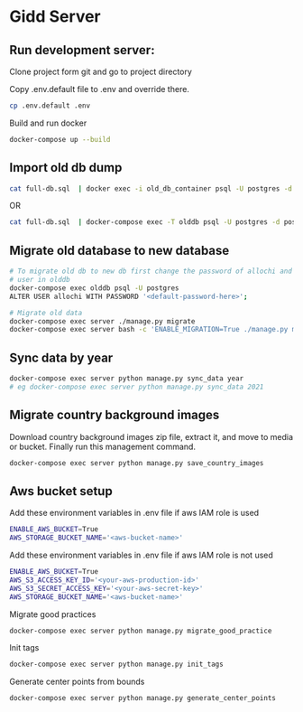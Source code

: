 # Gidd Server

## Run development server:
Clone project form git and go to project directory

Copy .env.default file to .env and override there.
```bash
cp .env.default .env
```

Build and run docker
```bash
docker-compose up --build
```

## Import old db dump
```bash
cat full-db.sql  | docker exec -i old_db_container psql -U postgres -d postgres
```

OR

```bash
cat full-db.sql  | docker-compose exec -T olddb psql -U postgres -d postgres
```

## Migrate old database to new database
```bash
# To migrate old db to new db first change the password of allochi and postgres
# user in olddb
docker-compose exec olddb psql -U postgres
ALTER USER allochi WITH PASSWORD '<default-password-here>';
```

```bash
# Migrate old data
docker-compose exec server ./manage.py migrate
docker-compose exec server bash -c 'ENABLE_MIGRATION=True ./manage.py migrate_old_data'
```

## Sync data by year
```bash
docker-compose exec server python manage.py sync_data year
# eg docker-compose exec server python manage.py sync_data 2021
```

## Migrate country background images
Download country background images zip file, extract it, and move to media or bucket. Finally run this management command.

```bash
docker-compose exec server python manage.py save_country_images
```

## Aws bucket setup
Add these environment variables in .env file if aws IAM role is used
```bash
ENABLE_AWS_BUCKET=True
AWS_STORAGE_BUCKET_NAME='<aws-bucket-name>'
```

Add these environment variables in .env file if aws IAM role is not used
```bash
ENABLE_AWS_BUCKET=True
AWS_S3_ACCESS_KEY_ID='<your-aws-production-id>'
AWS_S3_SECRET_ACCESS_KEY='<your-aws-secret-key>'
AWS_STORAGE_BUCKET_NAME='<aws-bucket-name>'
```
Migrate good practices
```bash
docker-compose exec server python manage.py migrate_good_practice
```

Init tags
```bash
docker-compose exec server python manage.py init_tags
```

Generate center points from bounds
```bash
docker-compose exec server python manage.py generate_center_points
```
